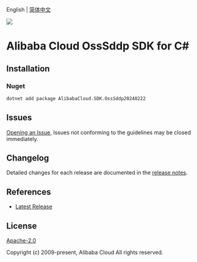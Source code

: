 English | [简体中文](README-CN.md)

![](https://aliyunsdk-pages.alicdn.com/icons/AlibabaCloud.svg)

# Alibaba Cloud OssSddp SDK for C#

## Installation

### Nuget

```bash
dotnet add package AlibabaCloud.SDK.OssSddp20240222
```

## Issues

[Opening an Issue](https://github.com/aliyun/alibabacloud-csharp-sdk/issues/new), Issues not conforming to the guidelines may be closed immediately.

## Changelog

Detailed changes for each release are documented in the [release notes](./ChangeLog.md).

## References

* [Latest Release](https://github.com/aliyun/alibabacloud-csharp-sdk/)

## License

[Apache-2.0](http://www.apache.org/licenses/LICENSE-2.0)

Copyright (c) 2009-present, Alibaba Cloud All rights reserved.
